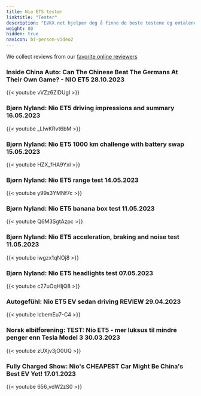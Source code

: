 ```yaml
---
title: Nio ET5 tester
linktitle: "Tester"
description: "EVKX.net hjelper deg å finne de beste testene og omtalene av denne modellen. "
weight: 80
hidden: true
navicon: bi-person-video2
---
```

We collect reviews from our [favorite online reviewers](/guides/evreviewers/)

### Inside China Auto: Can The Chinese Beat The Germans At Their Own Game? - NIO ET5 28.10.2023

{{< youtube vVZz6ZlDUgI >}}

### Bjørn Nyland: Nio ET5 driving impressions and summary 16.05.2023

{{< youtube _LIwKRvt6bM >}}

### Bjørn Nyland: Nio ET5 1000 km challenge with battery swap 15.05.2023

{{< youtube HZX_fHA9YxI >}}

### Bjørn Nyland: Nio ET5 range test 14.05.2023

{{< youtube y99s3YMNf7c >}}

### Bjørn Nyland: Nio ET5 banana box test 11.05.2023

{{< youtube Q6M3SgtAzpc >}}

### Bjørn Nyland: Nio ET5 acceleration, braking and noise test 11.05.2023

{{< youtube iwgzx1qNOj8 >}}

### Bjørn Nyland: Nio ET5 headlights test 07.05.2023

{{< youtube c27uOqHIjQ8 >}}

### Autogefühl: Nio ET5 EV sedan driving REVIEW 29.04.2023

{{< youtube lcbemEu7-C4 >}}

### Norsk elbilforening: TEST: Nio ET5 - mer luksus til mindre penger enn Tesla Model 3 30.03.2023

{{< youtube zUXjv3jO0UQ >}}

### Fully Charged Show: Nio's CHEAPEST Car Might Be China's Best EV Yet! 17.01.2023

{{< youtube 656_vdW2zS0 >}}

